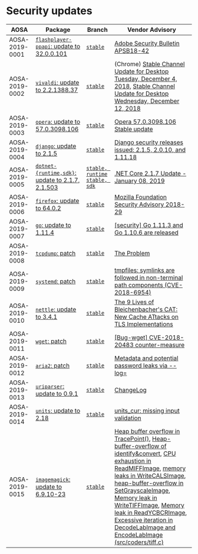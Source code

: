 <!-- TITLE: List of announced AOSAs (2019) -->
<!-- SUBTITLE: Security updates for 2019 -->

# Security updates

| AOSA | Package | Branch | Vendor Advisory |
| --- | --- | --- | --- |
| AOSA-2019-0001 | [`flashplayer-ppapi`: update to 32.0.0.101](https://github.com/AOSC-Dev/aosc-os-abbs/issues/1529) | [`stable`](https://github.com/AOSC-Dev/aosc-os-abbs/commit/95ded0e87c7921c736083681be91b4b785356617) | [Adobe Security Bulletin APSB18-42](https://helpx.adobe.com/security/products/flash-player/apsb18-42.html) |
| AOSA-2019-0002 | [`vivaldi`: update to 2.2.1388.37](https://github.com/AOSC-Dev/aosc-os-abbs/issues/1539) | [`stable`](https://github.com/AOSC-Dev/aosc-os-abbs/commit/65a2185e775d3ea7747067ba6b48157fcde993b3) | (Chrome) [Stable Channel Update for Desktop Tuesday, December 4, 2018](https://chromereleases.googleblog.com/2018/12/stable-channel-update-for-desktop.html), [Stable Channel Update for Desktop Wednesday, December 12, 2018](https://chromereleases.googleblog.com/2018/12/stable-channel-update-for-desktop_12.html) |
| AOSA-2019-0003 | [`opera`: update to 57.0.3098.106](https://github.com/AOSC-Dev/aosc-os-abbs/issues/1565) | [`stable`](https://github.com/AOSC-Dev/aosc-os-abbs/commit/c610f4aefaa1a82167568d49ccd905ded2aebcb2) | [Opera 57.0.3098.106 Stable update](https://blogs.opera.com/desktop/2018/12/opera-57-0-3098-106-stable-update/) |
| AOSA-2019-0004 | [`django`: update to 2.1.5](https://github.com/AOSC-Dev/aosc-os-abbs/issues/1568) | [`stable`](https://github.com/AOSC-Dev/aosc-os-abbs/commit/7ea0a9a4ffa88914e82465e4e2d348026ceedfb4) | [Django security releases issued: 2.1.5, 2.0.10, and 1.11.18](https://www.djangoproject.com/weblog/2019/jan/04/security-releases/) |
| AOSA-2019-0005 | [`dotnet-{runtime,sdk}`: update to 2.1.7, 2.1.503](https://github.com/AOSC-Dev/aosc-os-abbs/issues/1588) | [`stable, runtime`](https://github.com/AOSC-Dev/aosc-os-abbs/commit/fec5605893dfe8310f6dc548c19419d3e85ff761) [`stable, sdk`](https://github.com/AOSC-Dev/aosc-os-abbs/commit/9be452a81affb26d5002b8f1f4a6fc1ba77b036b) | [.NET Core 2.1.7 Update - January 08, 2019](https://github.com/dotnet/core/blob/master/release-notes/2.1/2.1.7/2.1.7.md) |
| AOSA-2019-0006 | [`firefox`: update to 64.0.2](https://github.com/AOSC-Dev/aosc-os-abbs/issues/1536) | [`stable`](https://github.com/AOSC-Dev/aosc-os-abbs/commit/19c2601c44671478f2f253828ed8c5bb366f23e8) | [Mozilla Foundation Security Advisory 2018-29](https://www.mozilla.org/en-US/security/advisories/mfsa2018-29/) |
| AOSA-2019-0007 | [`go`: update to 1.11.4](https://github.com/AOSC-Dev/aosc-os-abbs/issues/1537) | [`stable`](https://github.com/AOSC-Dev/aosc-os-abbs/commit/0cbe8cfd48fbb510060502c61517af6c97b6af24) | [\[security\] Go 1.11.3 and Go 1.10.6 are released](https://groups.google.com/forum/#!topic/golang-announce/Kw31K8G7Fi0) |
| AOSA-2019-0008 | [`tcpdump`: patch](https://github.com/AOSC-Dev/aosc-os-abbs/issues/1547) | [`stable`](https://github.com/AOSC-Dev/aosc-os-abbs/commit/fd35c4a096733f4c8a4c9f7e1951db77b9cb1766) | [The Problem](https://github.com/zyingp/temp/blob/master/tcpdump.md) |
| AOSA-2019-0009 | [`systemd`: patch](https://github.com/AOSC-Dev/aosc-os-abbs/issues/1559) | [`stable`](https://github.com/AOSC-Dev/aosc-os-abbs/commit/f51ebd49f6898eeea81327f7a70b201389c8429f) | [tmpfiles: symlinks are followed in non-terminal path components (CVE-2018-6954)](https://github.com/systemd/systemd/issues/7986) |
| AOSA-2019-0010 | [`nettle`: update to 3.4.1](https://github.com/AOSC-Dev/aosc-os-abbs/issues/1560) | [`stable`](https://github.com/AOSC-Dev/aosc-os-abbs/commit/5fc42739bea01fb1e2fe0d7ae42a158aefd3a8a6) | [The 9 Lives of Bleichenbacher's CAT: New Cache ATtacks on TLS Implementations](https://eyalro.net/project/cat/) |
| AOSA-2019-0011 | [`wget`: patch](https://github.com/AOSC-Dev/aosc-os-abbs/issues/1566) | [`stable`](https://github.com/AOSC-Dev/aosc-os-abbs/commit/dc729286106b2fdb44a87bbb03dd2270f845e7cd) | [\[Bug-wget\] CVE-2018-20483 counter-measure](https://lists.gnu.org/archive/html/bug-wget/2018-12/msg00034.html) |
| AOSA-2019-0012 | [`aria2`: patch](https://github.com/AOSC-Dev/aosc-os-abbs/issues/1569) | [`stable`](https://github.com/AOSC-Dev/aosc-os-abbs/commit/6dc6f2a8c87a3e07ceaa6615b72b206a51be1c48) | [Metadata and potential password leaks via --log=](https://github.com/aria2/aria2/issues/1329) |
| AOSA-2019-0013 | [`uriparser`: update to 0.9.1](https://github.com/AOSC-Dev/aosc-os-abbs/issues/1570) | [`stable`](https://github.com/AOSC-Dev/aosc-os-abbs/commit/22d7a91827c28597ace12a3009c2633044d8bcfb) | [ChangeLog](https://github.com/uriparser/uriparser/blob/uriparser-0.9.1/ChangeLog) |
| AOSA-2019-0014 | [`units`: update to 2.18](https://github.com/AOSC-Dev/aosc-os-abbs/issues/1572) | [`stable`](https://github.com/AOSC-Dev/aosc-os-abbs/commit/44eb52cc54750b3de3522145206703a4e70b8057) | [units_cur: missing input validation](https://bugs.debian.org/cgi-bin/bugreport.cgi?bug=902935) |
| AOSA-2019-0015 | [`imagemagick`: update to 6.9.10-23](https://github.com/AOSC-Dev/aosc-os-abbs/issues/1573) | [`stable`](https://github.com/AOSC-Dev/aosc-os-abbs/commit/34887186cd4d32149e32051f9c8fa873260dfef3) | [Heap buffer overflow in TracePoint()](https://www.imagemagick.org/discourse-server/viewtopic.php?t=32583), [Heap-buffer-overflow of identify&convert](https://github.com/ImageMagick/ImageMagick/issues/539), [CPU exhaustion in ReadMIFFImage](https://github.com/ImageMagick/ImageMagick/issues/911), [memory leaks in WriteCALSImage](https://github.com/ImageMagick/ImageMagick/issues/930), [heap-buffer-overflow in SetGrayscaleImage](https://github.com/ImageMagick/ImageMagick/issues/956), [Memory leak in WriteTIFFImage](https://github.com/ImageMagick/ImageMagick/issues/1053), [Memory leak in ReadYCBCRImage](https://github.com/ImageMagick/ImageMagick/issues/1054), [Excessive iteration in DecodeLabImage and EncodeLabImage (src/coders/tiff.c)](https://github.com/ImageMagick/ImageMagick/issues/1072) |
